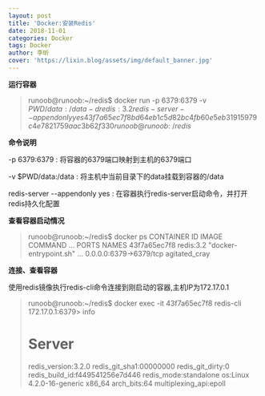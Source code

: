 ```yaml
---
layout: post
title: 'Docker:安装Redis'
date: 2018-11-01
categories: Docker
tags: Docker
author: 李昕
cover: 'https://lixin.blog/assets/img/default_banner.jpg'
---
```


**运行容器**

>runoob@runoob:~/redis$ docker run -p 6379:6379 -v $PWD/data:/data  -d redis:3.2 redis-server --appendonly yes
>43f7a65ec7f8bd64eb1c5d82bc4fb60e5eb31915979c4e7821759aac3b62f330
>runoob@runoob:~/redis$

**命令说明**

-p 6379:6379 : 将容器的6379端口映射到主机的6379端口

-v $PWD/data:/data : 将主机中当前目录下的data挂载到容器的/data

redis-server --appendonly yes : 在容器执行redis-server启动命令，并打开redis持久化配置

**查看容器启动情况**

>runoob@runoob:~/redis$ docker ps
>CONTAINER ID   IMAGE        COMMAND                 ...   PORTS                      NAMES
>43f7a65ec7f8   redis:3.2    "docker-entrypoint.sh"  ...   0.0.0.0:6379->6379/tcp     agitated_cray

**连接、查看容器**

使用redis镜像执行redis-cli命令连接到刚启动的容器,主机IP为172.17.0.1

>runoob@runoob:~/redis$ docker exec -it 43f7a65ec7f8 redis-cli
>172.17.0.1:6379> info
># Server
>redis_version:3.2.0
>redis_git_sha1:00000000
>redis_git_dirty:0
>redis_build_id:f449541256e7d446
>redis_mode:standalone
>os:Linux 4.2.0-16-generic x86_64
>arch_bits:64
>multiplexing_api:epoll